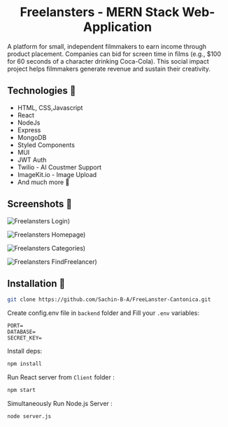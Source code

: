 <h1 align="center"> Freelansters - MERN Stack Web-Application</h1>

A platform for small, independent filmmakers to earn income through product placement. Companies can bid for screen time in films (e.g., $100 for 60 seconds of a character drinking Coca-Cola). This social impact project helps filmmakers generate revenue and sustain their creativity.



## Technologies 🔧

- HTML, CSS,Javascript
- React
- NodeJs
- Express
- MongoDB
- Styled Components
- MUI
- JWT Auth
- Twilio - AI Coustmer Support
- ImageKit.io - Image Upload 
- And much more 🎒

## Screenshots 📸

![Freelansters Login)](https://ik.imagekit.io/unimzwtxr/sc5.png?updatedAt=1727871706600)

![Freelansters Homepage)](https://ik.imagekit.io/unimzwtxr/sc1.png?updatedAt=1727871944482)

![Freelansters Categories)](https://ik.imagekit.io/unimzwtxr/sc2.png?updatedAt=1727871902555)

![Freelansters FindFreelancer)](https://ik.imagekit.io/unimzwtxr/sc4.png?updatedAt=1727871715122)


## Installation 💾

```bash
git clone https://github.com/Sachin-B-A/FreeLanster-Cantonica.git
```

Create config.env file in `backend` folder and Fill your `.env` variables:

```env
PORT=
DATABASE=
SECRET_KEY=
```

Install deps:

```bash
npm install
```

Run React server from `Client` folder :

```bash
npm start
```

Simultaneously Run Node.js Server :

```bash
node server.js
```
